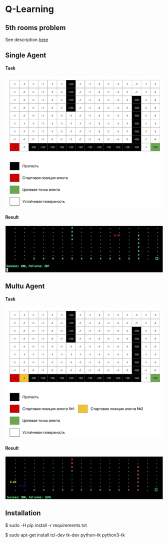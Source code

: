 # Q-Learning

## 5th rooms problem

See description [here](http://mnemstudio.org/path-finding-q-learning-tutorial.htm)

## Single Agent

#### Task

![pic.1](docs/pic1.png)

#### Result

![gif.1](docs/pic1.gif)

## Multu Agent

#### Task

![pic.2](docs/pic2.png)

#### Result

![gif.2](docs/pic2.gif)


## Installation

$ sudo -H pip install -r requirements.txt

$ sudo apt-get install tcl-dev tk-dev python-tk python3-tk